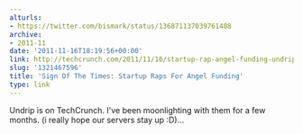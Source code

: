 ```yaml
---
alturls:
- https://twitter.com/bismark/status/136871137039761408
archive:
- 2011-11
date: '2011-11-16T18:19:56+00:00'
link: http://techcrunch.com/2011/11/16/startup-rap-angel-funding-undrip/
slug: '1321467596'
title: 'Sign Of The Times: Startup Raps For Angel Funding'
type: link
---
```


Undrip is on TechCrunch. I've been moonlighting with them for a few months. (i really hope our servers stay up :D)...

